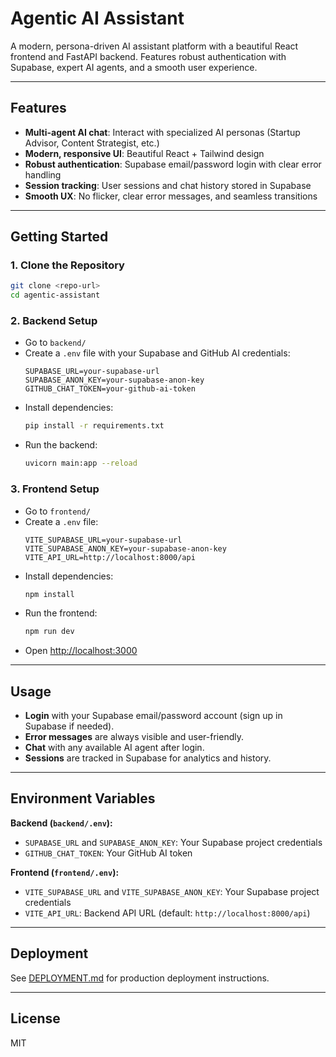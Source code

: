 # Agentic AI Assistant

A modern, persona-driven AI assistant platform with a beautiful React frontend and FastAPI backend. Features robust authentication with Supabase, expert AI agents, and a smooth user experience.

---

## Features
- **Multi-agent AI chat**: Interact with specialized AI personas (Startup Advisor, Content Strategist, etc.)
- **Modern, responsive UI**: Beautiful React + Tailwind design
- **Robust authentication**: Supabase email/password login with clear error handling
- **Session tracking**: User sessions and chat history stored in Supabase
- **Smooth UX**: No flicker, clear error messages, and seamless transitions

---

## Getting Started

### 1. Clone the Repository
```bash
git clone <repo-url>
cd agentic-assistant
```

### 2. Backend Setup
- Go to `backend/`
- Create a `.env` file with your Supabase and GitHub AI credentials:
  ```env
  SUPABASE_URL=your-supabase-url
  SUPABASE_ANON_KEY=your-supabase-anon-key
  GITHUB_CHAT_TOKEN=your-github-ai-token
  ```
- Install dependencies:
  ```bash
  pip install -r requirements.txt
  ```
- Run the backend:
  ```bash
  uvicorn main:app --reload
  ```

### 3. Frontend Setup
- Go to `frontend/`
- Create a `.env` file:
  ```env
  VITE_SUPABASE_URL=your-supabase-url
  VITE_SUPABASE_ANON_KEY=your-supabase-anon-key
  VITE_API_URL=http://localhost:8000/api
  ```
- Install dependencies:
  ```bash
  npm install
  ```
- Run the frontend:
  ```bash
  npm run dev
  ```
- Open [http://localhost:3000](http://localhost:3000)

---

## Usage
- **Login** with your Supabase email/password account (sign up in Supabase if needed).
- **Error messages** are always visible and user-friendly.
- **Chat** with any available AI agent after login.
- **Sessions** are tracked in Supabase for analytics and history.

---

## Environment Variables

**Backend (`backend/.env`):**
- `SUPABASE_URL` and `SUPABASE_ANON_KEY`: Your Supabase project credentials
- `GITHUB_CHAT_TOKEN`: Your GitHub AI token

**Frontend (`frontend/.env`):**
- `VITE_SUPABASE_URL` and `VITE_SUPABASE_ANON_KEY`: Your Supabase project credentials
- `VITE_API_URL`: Backend API URL (default: `http://localhost:8000/api`)

---

## Deployment
See [DEPLOYMENT.md](DEPLOYMENT.md) for production deployment instructions.

---

## License
MIT 